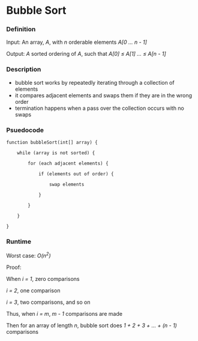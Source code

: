 # Bubble Sort

### Definition
Input: An array, *A*, with *n* orderable elements *A[0 ... n - 1]*

Output: *A* sorted ordering of *A*, such that *A[0] &le; A[1] ... &le; A[n - 1]* 

### Description
* bubble sort works by repeatedly iterating through a collection of elements
* it compares adjacent elements and swaps them if they are in the wrong order
* termination happens when a pass over the collection occurs with no swaps

### Psuedocode

    function bubbleSort(int[] array) {
        
        while (array is not sorted) {
        
            for (each adjacent elements) {
         
                if (elements out of order) {
         
                    swap elements
         
                }
        
            }
    
        }

    } 


### Runtime
Worst case: *O(n<sup>2</sup>)*

Proof: 
    
When *i = 1*, zero comparisons 

*i = 2*, one comparison 

*i = 3*, two comparisons, and so on 

Thus, when *i = m*, *m - 1* comparisons are made

Then for an array of length *n*, bubble sort does *1 + 2 + 3 + ... + (n - 1)* comparisons

    

 
